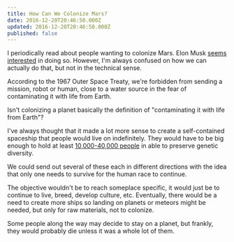 ```yaml
---
title: How Can We Colonize Mars?
date: 2016-12-20T20:46:50.000Z
updated: 2016-12-20T20:46:50.000Z
published: false
---
```


I periodically read about people wanting to colonize Mars. Elon Musk [seems interested](https://www.wired.com/2016/09/elon-musk-colonize-mars/) in doing so. However, I'm always confused on how we can actually do that, but not in the technical sense.

According to the 1967 Outer Space Treaty, we're forbidden from sending a mission, robot or human, close to a water source in the fear of contaminating it with life from Earth.

Isn't colonizing a planet basically the definition of "contaminating it with life from Earth"?

I've always thought that it made a lot more sense to create a self-contained spaceship that people would live on indefinitely. They would have to be big enough to hold at least [10,000-40,000 people](http://www.popularmechanics.com/space/deep-space/a10369/how-many-people-does-it-take-to-colonize-another-star-system-16654747/) in able to preserve genetic diversity.

We could send out several of these each in different directions with the idea that only one needs to survive for the human race to continue.

The objective wouldn't be to reach someplace specific, it would just be to continue to live, breed, develop culture, etc. Eventually, there would be a need to create more ships so landing on planets or meteors might be needed, but only for raw materials, not to colonize.

Some people along the way may decide to stay on a planet, but frankly, they would probably die unless it was a whole lot of them.

